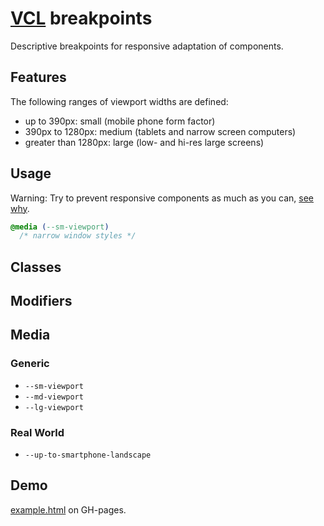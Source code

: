 # [VCL](https://github.com/vcl/vcl/doc) breakpoints

Descriptive breakpoints for responsive adaptation of components.

## Features

The following ranges of viewport widths are defined:

- up to 390px: small (mobile phone form factor)
- 390px to 1280px: medium (tablets and narrow screen computers)
- greater than 1280px: large (low- and hi-res large screens)

## Usage

Warning: Try to prevent responsive components as much as you can,
[see why](https://github.com/vcl/vcl/doc#responsive-css-via-media-queries).

```css
@media (--sm-viewport)
  /* narrow window styles */
```

## Classes

## Modifiers

## Media

### Generic

- `--sm-viewport`
- `--md-viewport`
- `--lg-viewport`

### Real World

- `--up-to-smartphone-landscape`

## Demo

[example.html](/demo/example.html) on GH-pages.
